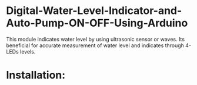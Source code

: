 # Digital-Water-Level-Indicator-and-Auto-Pump-ON-OFF-Using-Arduino
This module indicates water level by using ultrasonic sensor or waves. Its beneficial for accurate measurement of water level and indicates through 4-LEDs levels. 
# Installation:
